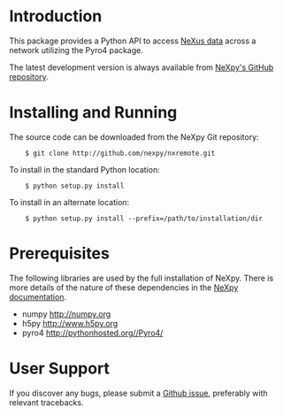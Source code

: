 Introduction
============
This package provides a Python API to access [NeXus 
data](http://www.nexusformat.org/) across a network utilizing the Pyro4 package. 

The latest development version is always available from [NeXpy's GitHub
repository](https://github.com/nexpy/nxremote).

Installing and Running
======================
The source code can be downloaded from the NeXpy Git repository:

```
    $ git clone http://github.com/nexpy/nxremote.git
```

To install in the standard Python location:

```
    $ python setup.py install
```

To install in an alternate location:

```
    $ python setup.py install --prefix=/path/to/installation/dir
```

Prerequisites
=============
The following libraries are used by the full installation of NeXpy. There is 
more details of the nature of these dependencies in the 
[NeXpy documentation](http://nexpy.github.io/nexpy).

* numpy                http://numpy.org
* h5py                 http://www.h5py.org
* pyro4                http://pythonhosted.org//Pyro4/

User Support
============
If you discover any bugs, please submit a 
[Github issue](https://github.com/nexpy/nxremote/issues), preferably with 
relevant tracebacks.
